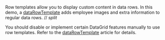 Row templates allow you to display custom content in data rows. In this demo, a [dataRowTemplate](/Documentation/ApiReference/UI_Components/dxDataGrid/Configuration/#dataRowTemplate) adds employee images and extra information to regular data rows.
// _split_

You should disable or implement certain DataGrid features manually to use row templates. Refer to the [dataRowTemplate](/Documentation/ApiReference/UI_Components/dxDataGrid/Configuration/#dataRowTemplate) article for details.
